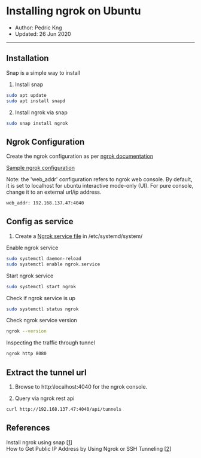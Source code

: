 # Installing ngrok on Ubuntu
* Author:   Pedric Kng  
* Updated:  26 Jun 2020

***

## Installation

Snap is a simple way to install

1. Install snap
```bash
sudo apt update
sudo apt install snapd
```

2. Install ngrok via snap
```bash
sudo snap install ngrok
```

## Ngrok Configuration

Create the ngrok configuration as per [ngrok documentation](https://ngrok.com/docs)

[Sample ngrok configuration](ngrok.yml)

Note: the 'web_addr' configuration refers to ngrok web console.
By default, it is set to localhost for ubuntu interactive mode-only (UI).
For pure console, change it to an external url/ip address.

```bash
web_addr: 192.168.137.47:4040
```

## Config as service

1. Create a [Ngrok service file](ngrok.service) in /etc/systemd/system/

Enable ngrok service
```bash
sudo systemctl daemon-reload
sudo systemctl enable ngrok.service
```

Start ngrok service
```bash
sudo systemctl start ngrok
```

Check if ngrok service is up
```bash
sudo systemctl status ngrok
```

Check ngrok service version
```bash
ngrok --version
```

Inspecting the traffic through tunnel
```bash
ngrok http 8080
```


## Extract the tunnel url

1. Browse to http:\\localhost:4040 for the ngrok console.

2. Query via ngrok rest api

```bash
curl http://192.168.137.47:4040/api/tunnels
```

## References
Install ngrok using snap [[1]]  
How to Get Public IP Address by Using Ngrok or SSH Tunneling [[2]]  

[1]:https://snapcraft.io/install/ngrok/ubuntu "Install ngrok using snap"
[2]:https://linuxhint.com/public_ip_address_ngrok_ssh_tunneling "How to Get Public IP Address by Using Ngrok or SSH Tunneling"